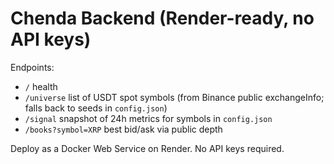 # Chenda Backend (Render-ready, no API keys)

Endpoints:
- `/` health
- `/universe` list of USDT spot symbols (from Binance public exchangeInfo; falls back to seeds in `config.json`)
- `/signal` snapshot of 24h metrics for symbols in `config.json`
- `/books?symbol=XRP` best bid/ask via public depth

Deploy as a Docker Web Service on Render. No API keys required.
